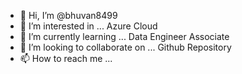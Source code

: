 - 👋 Hi, I’m @bhuvan8499
- 👀 I’m interested in ... Azure Cloud
- 🌱 I’m currently learning ... Data Engineer Associate 
- 💞️ I’m looking to collaborate on ... Github Repository
- 📫 How to reach me ...

<!---
bhuvan8499/bhuvan8499 is a ✨ special ✨ repository because its `README.md` (this file) appears on your GitHub profile.
You can click the Preview link to take a look at your changes.
--->
